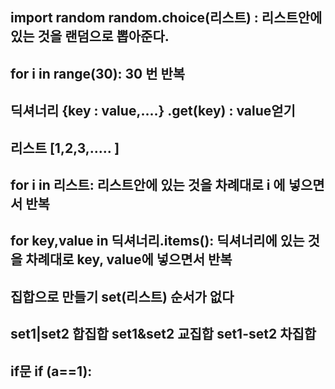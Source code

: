 import random
random.choice(리스트) : 리스트안에 있는 것을 랜덤으로 뽑아준다.
---


for i in range(30): 30 번 반복
---

딕셔너리 {key : value,....}
.get(key) : value얻기
---

리스트 [1,2,3,..... ]
---

for i in 리스트: 리스트안에 있는 것을 차례대로 i 에 넣으면서 반복
---
for key,value in 딕셔너리.items(): 딕셔너리에 있는 것을 차례대로 key, value에 넣으면서 반복
---
집합으로 만들기 set(리스트)
순서가 없다
---
set1|set2 합집합
set1&set2 교집합
set1-set2 차집합
---
if문
if (a==1):
---   
